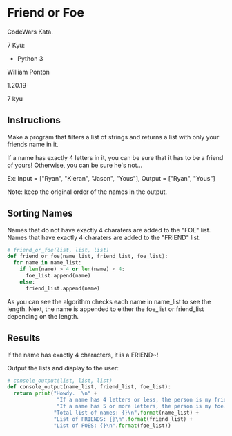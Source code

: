 # Friend or Foe

CodeWars Kata.

7 Kyu:

* Python 3

William Ponton

1.20.19

7 kyu

## Instructions

Make a program that filters a list of strings and returns a list with only your friends name in it.

If a name has exactly 4 letters in it, you can be sure that it has to be a friend of yours! Otherwise, you can be sure he's not...

Ex: Input = ["Ryan", "Kieran", "Jason", "Yous"], Output = ["Ryan", "Yous"]

Note: keep the original order of the names in the output.

## Sorting Names

Names that do not have exactly 4 charaters are added to the "FOE" list.
Names that  have exactly 4 charaters are added to the "FRIEND" list.

```python
# friend_or_foe(list, list, list)
def friend_or_foe(name_list, friend_list, foe_list):
  for name in name_list:
    if len(name) > 4 or len(name) < 4:
      foe_list.append(name)
    else:
      friend_list.append(name)
```

As you can see the algorithm checks each name in name_list to see the length.
Next, the name is appended to either the foe_list or friend_list depending on the length.

## Results

If the name has exactly 4 characters, it is a FRIEND~!

Output the lists and display to the user:

```python
# console_output(list, list, list)
def console_output(name_list, friend_list, foe_list):
  return print("Howdy.  \n" +
                "If a name has 4 letters or less, the person is my friend.\n" +
                "If a name has 5 or more letters, the person is my foe.\n\n" +
               "Total list of names: {}\n".format(name_list) +
               "List of FRIENDS: {}\n".format(friend_list) +
               "List of FOES: {}\n".format(foe_list))
```
